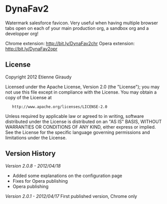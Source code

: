DynaFav2
============================================

Watermark salesforce favicon.
Very useful when having multiple browser tabs open on each of your main production org, a sandbox org and a developper org!

Chrome extension: http://bit.ly/DynaFav2chr
Opera extension: http://bit.ly/DynaFav2opr


License
-------
 Copyright 2012 Etienne Giraudy

   Licensed under the Apache License, Version 2.0 (the "License");
   you may not use this file except in compliance with the License.
   You may obtain a copy of the License at

       http://www.apache.org/licenses/LICENSE-2.0

   Unless required by applicable law or agreed to in writing, software
   distributed under the License is distributed on an "AS IS" BASIS,
   WITHOUT WARRANTIES OR CONDITIONS OF ANY KIND, either express or implied.
   See the License for the specific language governing permissions and
   limitations under the License.



Version History
---------------

*Version 2.0.8 - 2012/04/18*

- Added some explanations on the configuration page
- Fixes for Opera publishing
- Opera publishing

*Version 2.0.1 - 2012/04/17*
First published version, Chrome only
